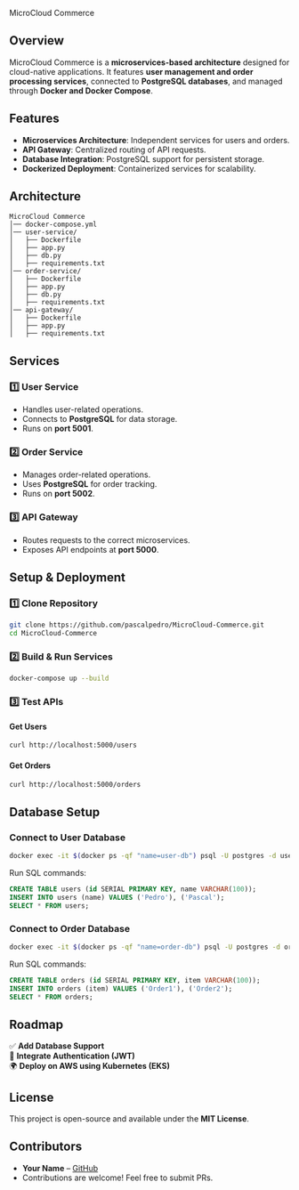 MicroCloud Commerce

## Overview

MicroCloud Commerce is a **microservices-based architecture** designed for cloud-native applications. It features **user management and order processing services**, connected to **PostgreSQL databases**, and managed through **Docker and Docker Compose**.

## Features

- **Microservices Architecture**: Independent services for users and orders.
- **API Gateway**: Centralized routing of API requests.
- **Database Integration**: PostgreSQL support for persistent storage.
- **Dockerized Deployment**: Containerized services for scalability.

## Architecture

```
MicroCloud Commerce
│── docker-compose.yml
│── user-service/
│   ├── Dockerfile
│   ├── app.py
│   ├── db.py
│   ├── requirements.txt
│── order-service/
│   ├── Dockerfile
│   ├── app.py
│   ├── db.py
│   ├── requirements.txt
│── api-gateway/
│   ├── Dockerfile
│   ├── app.py
│   ├── requirements.txt
```

## Services

### 1️⃣ **User Service**

- Handles user-related operations.
- Connects to **PostgreSQL** for data storage.
- Runs on **port 5001**.

### 2️⃣ **Order Service**

- Manages order-related operations.
- Uses **PostgreSQL** for order tracking.
- Runs on **port 5002**.

### 3️⃣ **API Gateway**

- Routes requests to the correct microservices.
- Exposes API endpoints at **port 5000**.

## Setup & Deployment

### **1️⃣ Clone Repository**

```bash
git clone https://github.com/pascalpedro/MicroCloud-Commerce.git
cd MicroCloud-Commerce
```

### **2️⃣ Build & Run Services**

```bash
docker-compose up --build
```

### **3️⃣ Test APIs**

#### Get Users

```bash
curl http://localhost:5000/users
```

#### Get Orders

```bash
curl http://localhost:5000/orders
```

## Database Setup

### Connect to User Database

```bash
docker exec -it $(docker ps -qf "name=user-db") psql -U postgres -d usersdb
```

Run SQL commands:

```sql
CREATE TABLE users (id SERIAL PRIMARY KEY, name VARCHAR(100));
INSERT INTO users (name) VALUES ('Pedro'), ('Pascal');
SELECT * FROM users;
```

### Connect to Order Database

```bash
docker exec -it $(docker ps -qf "name=order-db") psql -U postgres -d ordersdb
```

Run SQL commands:

```sql
CREATE TABLE orders (id SERIAL PRIMARY KEY, item VARCHAR(100));
INSERT INTO orders (item) VALUES ('Order1'), ('Order2');
SELECT * FROM orders;
```

## Roadmap

✅ **Add Database Support**\
🚀 **Integrate Authentication (JWT)**\
🌍 **Deploy on AWS using Kubernetes (EKS)**

## License

This project is open-source and available under the **MIT License**.

## Contributors

- **Your Name** – [GitHub](https://github.com/Pascalpedro)
- Contributions are welcome! Feel free to submit PRs.


